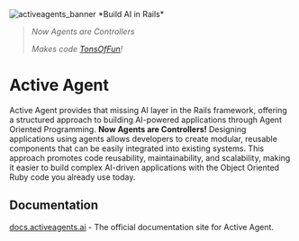 <picture>
  <source media="(prefers-color-scheme: dark)" srcset="https://github.com/user-attachments/assets/2bad263a-c09f-40b6-94ba-fff8e346d65d">
  <img alt="activeagents_banner" src="https://github.com/user-attachments/assets/0ebbaa2f-c6bf-4d40-bb77-931015a14be3">
</picture>
*Build AI in Rails*


>
> *Now Agents are Controllers*
>
> *Makes code [TonsOfFun](https://tonsoffun.github.io)!*

# Active Agent
Active Agent provides that missing AI layer in the Rails framework, offering a structured approach to building AI-powered applications through Agent Oriented Programming. **Now Agents are Controllers!** Designing applications using agents allows developers to create modular, reusable components that can be easily integrated into existing systems. This approach promotes code reusability, maintainability, and scalability, making it easier to build complex AI-driven applications with the Object Oriented Ruby code you already use today.

## Documentation
[docs.activeagents.ai](https://docs.activeagents.ai) - The official documentation site for Active Agent.
